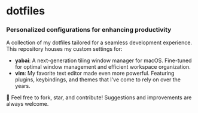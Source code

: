 # dotfiles
### Personalized configurations for enhancing productivity

A collection of my dotfiles tailored for a seamless development experience. This repository houses my custom settings for:

- **yabai**: A next-generation tiling window manager for macOS. Fine-tuned for optimal window management and efficient workspace organization.
- **vim**: My favorite text editor made even more powerful. Featuring plugins, keybindings, and themes that I've come to rely on over the years.

🌟 Feel free to fork, star, and contribute! Suggestions and improvements are always welcome.
